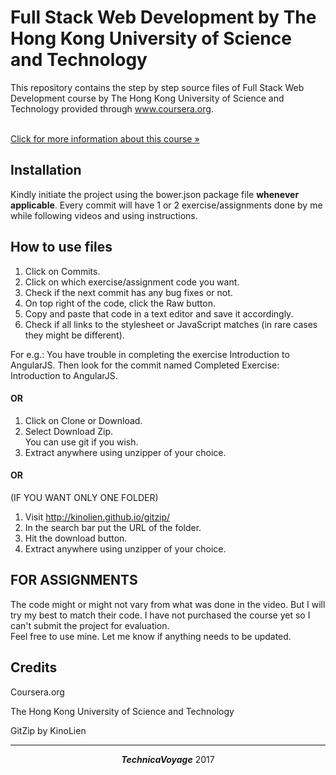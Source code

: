 # Full Stack Web Development by The Hong Kong University of Science and Technology
This repository contains the step by step source files of Full Stack Web Development course by The Hong Kong University of Science and Technology provided through www.coursera.org.

<br><a href="https://www.coursera.org/specializations/full-stack">Click for more information about this course &raquo;</a>

## Installation
Kindly initiate the project using the bower.json package file <strong>whenever applicable</strong>.
Every commit will have 1 or 2 exercise/assignments done by me while following videos and using instructions.

## How to use files
1. Click on Commits.
2. Click on which exercise/assignment code you want.
3. Check if the next commit has any bug fixes or not.
4. On top right of the code, click the Raw button.
5. Copy and paste that code in a text editor and save it accordingly.
6. Check if all links to the stylesheet or JavaScript matches (in rare cases they might be different).

For e.g.: You have trouble in completing the exercise Introduction to AngularJS. Then look for the commit named Completed Exercise: Introduction to AngularJS.

#### OR

1. Click on Clone or Download.
2. Select Download Zip.<br>You can use git if you wish.
3. Extract anywhere using unzipper of your choice.

#### OR
 (IF YOU WANT ONLY ONE FOLDER)

1. Visit http://kinolien.github.io/gitzip/ 
2. In the search bar put the URL of the folder.
3. Hit the download button.
4. Extract anywhere using unzipper of your choice.


## FOR ASSIGNMENTS
The code might or might not vary from what was done in the video. But I will try my best to match their code. I have not purchased the course yet so I can't submit the project for evaluation.
<br>Feel free to use mine. Let me know if anything needs to be updated.

## Credits
Coursera.org

The Hong Kong University of Science and Technology

GitZip by KinoLien
<hr>
<p align="center"><b><i>TechnicaVoyage</i></b> 2017</p>
